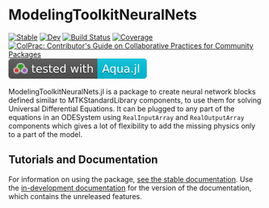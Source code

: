 # ModelingToolkitNeuralNets

[![Stable](https://img.shields.io/badge/docs-stable-blue.svg)](https://SciML.github.io/ModelingToolkitNeuralNets.jl/stable/)
[![Dev](https://img.shields.io/badge/docs-dev-blue.svg)](https://SciML.github.io/ModelingToolkitNeuralNets.jl/dev/)
[![Build Status](https://github.com/SciML/ModelingToolkitNeuralNets.jl/actions/workflows/CI.yml/badge.svg?branch=main)](https://github.com/SciML/ModelingToolkitNeuralNets.jl/actions/workflows/CI.yml?query=branch%3Amain)
[![Coverage](https://codecov.io/gh/SciML/ModelingToolkitNeuralNets.jl/branch/main/graph/badge.svg)](https://codecov.io/gh/SciML/ModelingToolkitNeuralNets.jl)
[![ColPrac: Contributor's Guide on Collaborative Practices for Community Packages](https://img.shields.io/badge/ColPrac-Contributor%27s%20Guide-blueviolet)](https://github.com/SciML/ColPrac)
[![Aqua](https://raw.githubusercontent.com/JuliaTesting/Aqua.jl/master/badge.svg)](https://github.com/JuliaTesting/Aqua.jl)

ModelingToolkitNeuralNets.jl is a package to create neural network blocks defined similar to MTKStandardLibrary components, to use them for solving Universal Differential Equations. It can be plugged to any part of the equations in an ODESystem using `RealInputArray` and `RealOutputArray` components which gives a lot of flexibility to add the missing physics only to a part of the model.

## Tutorials and Documentation

For information on using the package, [see the stable documentation](https://docs.sciml.ai/ModelingToolkitNeuralNets/stable/). Use the [in-development documentation](https://docs.sciml.ai/ModelingToolkitNeuralNets/dev/) for the version of the documentation, which contains the unreleased features.
